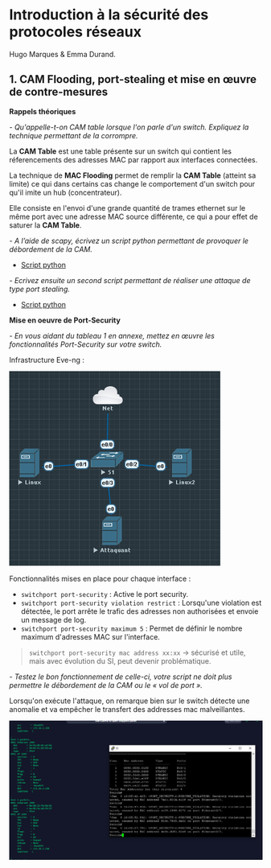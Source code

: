 # Introduction à la sécurité des protocoles réseaux 

Hugo Marques & Emma Durand.

## 1. CAM Flooding, port-stealing et mise en œuvre de contre-mesures

**Rappels théoriques**

*- Qu'appelle-t-on CAM table lorsque l'on parle d'un switch. Expliquez la technique permettant de
la corrompre.*

La **CAM Table** est une table présente sur un switch qui contient les réferencements des adresses MAC par rapport aux interfaces connectées.

La technique de **MAC Flooding** permet de remplir la **CAM Table** (atteint sa limite) ce qui dans certains cas change le comportement d'un switch pour qu'il imite un hub (concentrateur). 

Elle consiste en l'envoi d'une grande quantité de trames ethernet sur le même port avec une adresse MAC source différente, ce qui a pour effet de saturer la **CAM Table**.

*- A l’aide de scapy, écrivez un script python permettant de provoquer le débordement de la CAM.*

* [Script python](scripts/cam_flooding.py)

*- Ecrivez ensuite un second script permettant de réaliser une attaque de type port stealing.*

* [Script python](scripts/port_stealing.py)

**Mise en oeuvre de Port-Security**

*- En vous aidant du tableau 1 en annexe, mettez en œuvre les fonctionnalités Port-Security sur
votre switch.*

Infrastructure Eve-ng : 

![](img/topo_eve.PNG)

Fonctionnalités mises en place pour chaque interface : 
* `switchport port-security` : Active le port security.
* `switchport port-security violation restrict` : Lorsqu'une violation est détectée, le port arrête le trafic des adresses non authorisées et envoie un message de log.
* `switchport port-security maximum 5` : Permet de définir le nombre maximum d'adresses MAC sur l'interface.

> `switchport port-security mac address xx:xx` -> sécurisé et utile, mais avec évolution du SI, peut devenir problématique.


*- Testez le bon fonctionnement de celle-ci, votre script ne doit plus permettre le débordement de
la CAM ou le « vol de port ».*

Lorsqu'on exécute l'attaque, on remarque bien sur le switch détecte une anomalie et va empêcher le transfert des addresses mac malveillantes.

![](img/port-security.PNG)